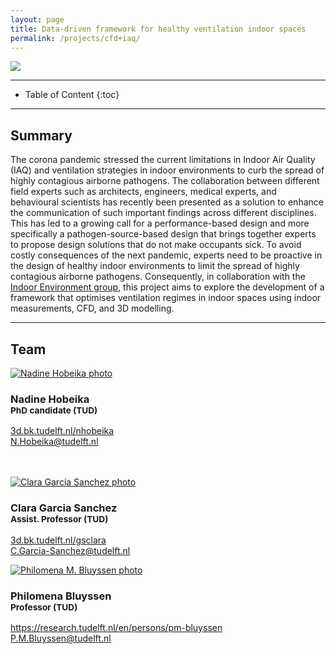 ```yaml
---
layout: page
title: Data-driven framework for healthy ventilation indoor spaces
permalink: /projects/cfd+iaq/
---
```


<div class="row">
  <div class="col-sm-14 col-xs-14"><img class="img-responsive" src="{{ "/img/projects/breath.gif" }}"></div>
</div>

- - -

* Table of Content
{:toc}

- - -
## Summary

The corona pandemic stressed the current limitations in Indoor Air Quality (IAQ) and ventilation strategies in indoor environments to curb the spread of highly contagious airborne pathogens.
The collaboration between different field experts such as architects, engineers, medical experts, and behavioural scientists has recently been presented as a solution to enhance the communication of such important findings across different disciplines.
This has led to a growing call for a performance-based design and more specifically a pathogen-source-based design that brings together experts to propose design solutions that do not make occupants sick.
To avoid costly consequences of the next pandemic, experts need to be proactive in the design of healthy indoor environments to limit the spread of highly contagious airborne pathogens.
Consequently, in collaboration with the <a href="https://www.tudelft.nl/en/architecture-and-the-built-environment/about-the-faculty/departments/architectural-engineering-and-technology/organisation/chairs/indoor-environment">Indoor Environment group</a>, this project aims to explore the development of a framework that optimises ventilation regimes in indoor spaces using indoor measurements, CFD, and 3D modelling.

- - -
## Team

<div class="row">

  <div class="col-md-4 col-sm-4 col-xs-8 col-xs-offset-2 col-sm-offset-0 col-md-offset-0">
      <a href="https://3d.bk.tudelft.nl/nhobeika"><img class="img-circle img-responsive" src="{{ site.baseurl }}/img/staff/nadine.png" alt="Nadine Hobeika photo" /></a>
    <h3>Nadine Hobeika<br /><small>PhD candidate (TUD)</small></h3>
    <p>
        <i class="fas fa-home"></i> <a href="https://3d.bk.tudelft.nl/nhobeika">3d.bk.tudelft.nl/nhobeika</a><br />
        <i class="fas fa-envelope"></i> <a href="mailto:N.Hobeika@tudelft.nl">N.Hobeika@tudelft.nl</a><br />
        <br />
        <br />
    </p>
  </div>

  <div class="col-md-4 col-sm-4 col-xs-8 col-xs-offset-2 col-sm-offset-0 col-md-offset-0">
        <a href="https://3d.bk.tudelft.nl/gsclara"><img class="img-circle img-responsive" src="{{ site.baseurl }}/img/staff/clara.jpg" alt="Clara Garcia Sanchez photo" /></a>
      <h3>Clara Garcia Sanchez<br /><small>Assist. Professor (TUD)</small></h3>
      <p>
          <i class="fas fa-home"></i> <a href="http://3d.bk.tudelft.nl/gsclara">3d.bk.tudelft.nl/gsclara</a><br/>
          <i class="fas fa-envelope"></i> <a href="mailto:C.Garcia-Sanchez@tudelft.nl">C.Garcia-Sanchez@tudelft.nl</a><br/>
      </p>
  </div>

  <div class="col-md-4 col-sm-4 col-xs-8 col-xs-offset-2 col-sm-offset-0 col-md-offset-0">
        <a href="https://research.tudelft.nl/en/persons/pm-bluyssen"><img class="img-circle img-responsive" src="{{ site.baseurl }}/img/staff/philo.jpg" alt="Philomena M. Bluyssen photo" /></a>
      <h3>Philomena Bluyssen<br /><small>Professor (TUD)</small></h3>
      <p>
          <i class="fas fa-home"></i> <a href="https://research.tudelft.nl/en/persons/pm-bluyssen">https://research.tudelft.nl/en/persons/pm-bluyssen</a><br />
          <i class="fas fa-envelope"></i> <a href="mailto:P.M.Bluyssen@tudelft.nl">P.M.Bluyssen@tudelft.nl</a><br />
      </p>
  </div>

</div>
